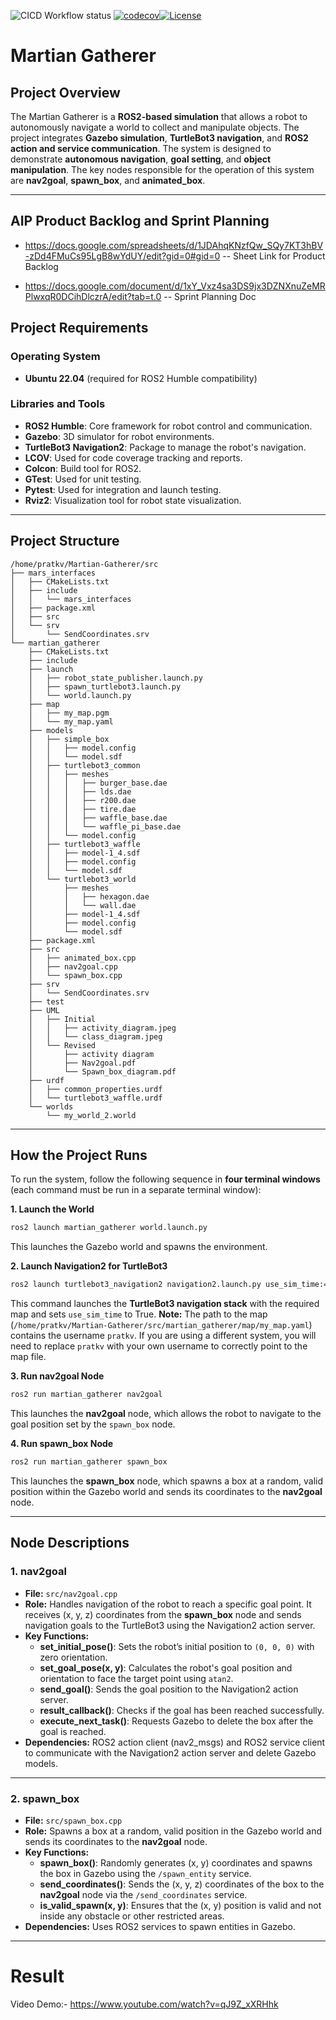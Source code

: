 ![CICD Workflow status](https://github.com/Prathinav-kV/Martian-Gatherer/actions/workflows/run-unit-test-and-upload-codecov.yml/badge.svg) [![codecov](https://codecov.io/gh/Prathinav-kV/Martian-Gatherer/graph/badge.svg?token=5IIV6EXEEV)](https://codecov.io/gh/Prathinav-kV/Martian-Gatherer)[![License](https://img.shields.io/badge/license-MIT-blue.svg)](LICENSE)

# Martian Gatherer

## **Project Overview**

The Martian Gatherer is a **ROS2-based simulation** that allows a robot to autonomously navigate a world to collect and manipulate objects. The project integrates **Gazebo simulation**, **TurtleBot3 navigation**, and **ROS2 action and service communication**. The system is designed to demonstrate **autonomous navigation**, **goal setting**, and **object manipulation**. The key nodes responsible for the operation of this system are **nav2goal**, **spawn_box**, and **animated_box**.

---

## AIP Product Backlog and Sprint Planning 
- https://docs.google.com/spreadsheets/d/1JDAhqKNzfQw_SQy7KT3hBV-zDd4FMuCs95LgB8wYdUY/edit?gid=0#gid=0 -- Sheet Link for Product Backlog

- https://docs.google.com/document/d/1xY_Vxz4sa3DS9jx3DZNXnuZeMRPlwxqR0DCihDlczrA/edit?tab=t.0 -- Sprint Planning Doc



## **Project Requirements**

### **Operating System**

- **Ubuntu 22.04** (required for ROS2 Humble compatibility)

### **Libraries and Tools**

- **ROS2 Humble**: Core framework for robot control and communication.
- **Gazebo**: 3D simulator for robot environments.
- **TurtleBot3 Navigation2**: Package to manage the robot's navigation.
- **LCOV**: Used for code coverage tracking and reports.
- **Colcon**: Build tool for ROS2.
- **GTest**: Used for unit testing.
- **Pytest**: Used for integration and launch testing.
- **Rviz2**: Visualization tool for robot state visualization.

---

## **Project Structure**

```
/home/pratkv/Martian-Gatherer/src
├── mars_interfaces
│   ├── CMakeLists.txt
│   ├── include
│   │   └── mars_interfaces
│   ├── package.xml
│   ├── src
│   └── srv
│       └── SendCoordinates.srv
└── martian_gatherer
    ├── CMakeLists.txt
    ├── include
    ├── launch
    │   ├── robot_state_publisher.launch.py
    │   ├── spawn_turtlebot3.launch.py
    │   └── world.launch.py
    ├── map
    │   ├── my_map.pgm
    │   └── my_map.yaml
    ├── models
    │   ├── simple_box
    │   │   ├── model.config
    │   │   └── model.sdf
    │   ├── turtlebot3_common
    │   │   ├── meshes
    │   │   │   ├── burger_base.dae
    │   │   │   ├── lds.dae
    │   │   │   ├── r200.dae
    │   │   │   ├── tire.dae
    │   │   │   ├── waffle_base.dae
    │   │   │   └── waffle_pi_base.dae
    │   │   └── model.config
    │   ├── turtlebot3_waffle
    │   │   ├── model-1_4.sdf
    │   │   ├── model.config
    │   │   └── model.sdf
    │   └── turtlebot3_world
    │       ├── meshes
    │       │   ├── hexagon.dae
    │       │   └── wall.dae
    │       ├── model-1_4.sdf
    │       ├── model.config
    │       └── model.sdf
    ├── package.xml
    ├── src
    │   ├── animated_box.cpp
    │   ├── nav2goal.cpp
    │   └── spawn_box.cpp
    ├── srv
    │   └── SendCoordinates.srv
    ├── test
    ├── UML
    │   ├── Initial
    │   │   ├── activity_diagram.jpeg
    │   │   └── class_diagram.jpeg
    │   └── Revised
    │       ├── activity diagram
    │       ├── Nav2goal.pdf
    │       └── Spawn_box_diagram.pdf
    ├── urdf
    │   ├── common_properties.urdf
    │   └── turtlebot3_waffle.urdf
    └── worlds
        └── my_world_2.world
```

---

## **How the Project Runs**

To run the system, follow the following sequence in **four terminal windows** (each command must be run in a separate terminal window):

**1. Launch the World**

```bash
ros2 launch martian_gatherer world.launch.py
```

This launches the Gazebo world and spawns the environment.

**2. Launch Navigation2 for TurtleBot3**

```bash
ros2 launch turtlebot3_navigation2 navigation2.launch.py use_sim_time:=True map:=/home/pratkv/Martian-Gatherer/src/martian_gatherer/map/my_map.yaml
```

This command launches the **TurtleBot3 navigation stack** with the required map and sets `use_sim_time` to True. **Note:** The path to the map (`/home/pratkv/Martian-Gatherer/src/martian_gatherer/map/my_map.yaml`) contains the username `pratkv`. If you are using a different system, you will need to replace `pratkv` with your own username to correctly point to the map file.

**3. Run nav2goal Node**

```bash
ros2 run martian_gatherer nav2goal
```

This launches the **nav2goal** node, which allows the robot to navigate to the goal position set by the `spawn_box` node.

**4. Run spawn_box Node**

```bash
ros2 run martian_gatherer spawn_box
```

This launches the **spawn_box** node, which spawns a box at a random, valid position within the Gazebo world and sends its coordinates to the **nav2goal** node.

---

## **Node Descriptions**

### **1. nav2goal**

- **File:** `src/nav2goal.cpp`
- **Role:** Handles navigation of the robot to reach a specific goal point. It receives (x, y, z) coordinates from the **spawn_box** node and sends navigation goals to the TurtleBot3 using the Navigation2 action server.
- **Key Functions:**
  - **set_initial_pose()**: Sets the robot’s initial position to `(0, 0, 0)` with zero orientation.
  - **set_goal_pose(x, y)**: Calculates the robot's goal position and orientation to face the target point using `atan2`.
  - **send_goal()**: Sends the goal position to the Navigation2 action server.
  - **result_callback()**: Checks if the goal has been reached successfully.
  - **execute_next_task()**: Requests Gazebo to delete the box after the goal is reached.
- **Dependencies:** ROS2 action client (nav2_msgs) and ROS2 service client to communicate with the Navigation2 action server and delete Gazebo models.

---

### **2. spawn_box**

- **File:** `src/spawn_box.cpp`
- **Role:** Spawns a box at a random, valid position in the Gazebo world and sends its coordinates to the **nav2goal** node.
- **Key Functions:**
  - **spawn_box()**: Randomly generates (x, y) coordinates and spawns the box in Gazebo using the `/spawn_entity` service.
  - **send_coordinates()**: Sends the (x, y, z) coordinates of the box to the **nav2goal** node via the `/send_coordinates` service.
  - **is_valid_spawn(x, y)**: Ensures that the (x, y) position is valid and not inside any obstacle or other restricted areas.
- **Dependencies:** Uses ROS2 services to spawn entities in Gazebo.

---

# Result

Video Demo:- https://www.youtube.com/watch?v=qJ9Z_xXRHhk
